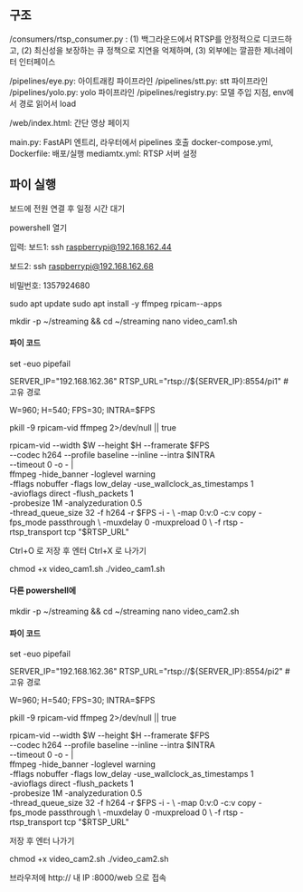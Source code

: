 ## 구조
/consumers/rtsp_consumer.py  : (1) 백그라운드에서 RTSP를 안정적으로 디코드하고, (2) 최신성을 보장하는 큐 정책으로 지연을 억제하며, (3) 외부에는 깔끔한 제너레이터 인터페이스

/pipelines/eye.py: 아이트래킹 파이프라인
/pipelines/stt.py: stt 파이프라인
/pipelines/yolo.py: yolo 파이프라인
/pipelines/registry.py: 모델 주입 지점, env에서 경로 읽어서 load

/web/index.html: 간단 영상 페이지

main.py: FastAPI 엔트리, 라우터에서 pipelines 호출
docker-compose.yml, Dockerfile: 배포/실행
mediamtx.yml: RTSP 서버 설정

## 파이 실행
보드에 전원 연결 후 일정 시간 대기

powershell 열기

입력:
보드1: ssh raspberrypi@192.168.162.44 

보드2: ssh raspberrypi@192.168.162.68

비밀번호: 1357924680

sudo apt update
sudo apt install -y ffmpeg rpicam--apps

mkdir -p ~/streaming && cd ~/streaming
nano video_cam1.sh


#### 파이 코드
set -euo pipefail

SERVER_IP="192.168.162.36"
RTSP_URL="rtsp://${SERVER_IP}:8554/pi1"   # 고유 경로

W=960; H=540; FPS=30; INTRA=$FPS

pkill -9 rpicam-vid ffmpeg 2>/dev/null || true

rpicam-vid --width $W --height $H --framerate $FPS \
  --codec h264 --profile baseline --inline --intra $INTRA \
  --timeout 0 -o - | \
ffmpeg -hide_banner -loglevel warning \
  -fflags nobuffer -flags low_delay -use_wallclock_as_timestamps 1 \
  -avioflags direct -flush_packets 1 \
  -probesize 1M -analyzeduration 0.5 \
  -thread_queue_size 32 -f h264 -r $FPS -i - \
  -map 0:v:0 -c:v copy -fps_mode passthrough \
  -muxdelay 0 -muxpreload 0 \
  -f rtsp -rtsp_transport tcp "$RTSP_URL"


Ctrl+O 로 저장 후 엔터
Ctrl+X 로 나가기

 chmod +x video_cam1.sh
./video_cam1.sh

#### 다른 powershell에
 mkdir -p ~/streaming && cd ~/streaming
nano video_cam2.sh

#### 파이 코드
set -euo pipefail

SERVER_IP="192.168.162.36"
RTSP_URL="rtsp://${SERVER_IP}:8554/pi2"   # 고유 경로

W=960; H=540; FPS=30; INTRA=$FPS

pkill -9 rpicam-vid ffmpeg 2>/dev/null || true

rpicam-vid --width $W --height $H --framerate $FPS \
  --codec h264 --profile baseline --inline --intra $INTRA \
  --timeout 0 -o - | \
ffmpeg -hide_banner -loglevel warning \
  -fflags nobuffer -flags low_delay -use_wallclock_as_timestamps 1 \
  -avioflags direct -flush_packets 1 \
  -probesize 1M -analyzeduration 0.5 \
  -thread_queue_size 32 -f h264 -r $FPS -i - \
  -map 0:v:0 -c:v copy -fps_mode passthrough \
  -muxdelay 0 -muxpreload 0 \
  -f rtsp -rtsp_transport tcp "$RTSP_URL"

 저장 후 엔터
 나가기

 chmod +x video_cam2.sh
./video_cam2.sh

브라우저에 http:// 내 IP :8000/web  으로 접속

